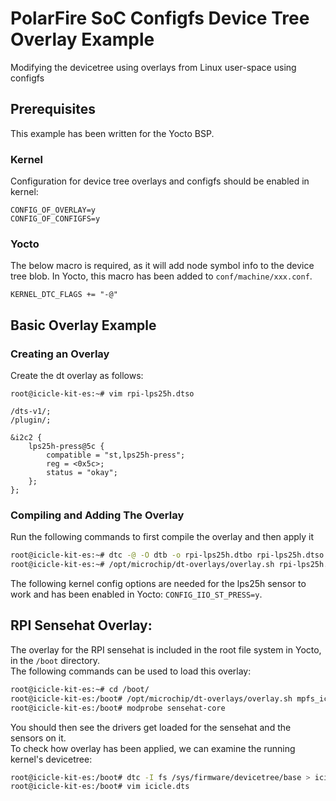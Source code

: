 # PolarFire SoC Configfs Device Tree Overlay Example

Modifying the devicetree using overlays from Linux user-space using configfs

## Prerequisites

This example has been written for the Yocto BSP.

### Kernel

Configuration for device tree overlays and configfs should be enabled in kernel:

```kconfig
CONFIG_OF_OVERLAY=y
CONFIG_OF_CONFIGFS=y
```

### Yocto

The below macro is required, as it will add node symbol info to the device tree blob.
In Yocto, this macro has been added to `conf/machine/xxx.conf`.

```kconfig
KERNEL_DTC_FLAGS += "-@"
```

## Basic Overlay Example

### Creating an Overlay

Create the dt overlay as follows:
```text
root@icicle-kit-es:~# vim rpi-lps25h.dtso
```

```devicetree
/dts-v1/;
/plugin/;

&i2c2 {
	lps25h-press@5c {
		compatible = "st,lps25h-press";
		reg = <0x5c>;
		status = "okay";
	};
};
```

### Compiling and Adding The Overlay

Run the following commands to first compile the overlay and then apply it

```bash
root@icicle-kit-es:~# dtc -@ -O dtb -o rpi-lps25h.dtbo rpi-lps25h.dtso
root@icicle-kit-es:~# /opt/microchip/dt-overlays/overlay.sh rpi-lps25h.dtbo
```

The following kernel config options are needed for the lps25h sensor to work and has been enabled in Yocto:
 `CONFIG_IIO_ST_PRESS=y`.


## RPI Sensehat Overlay:

The overlay for the RPI sensehat is included in the root file system in Yocto, in the `/boot` directory.  
The following commands can be used to load this overlay:

```bash
root@icicle-kit-es:~# cd /boot/
root@icicle-kit-es:/boot# /opt/microchip/dt-overlays/overlay.sh mpfs_icicle_rpi_sense_hat.dtbo
root@icicle-kit-es:/boot# modprobe sensehat-core
```

You should then see the drivers get loaded for the sensehat and the sensors on it.  
To check how overlay has been applied, we can examine the running kernel's devicetree:

```bash
root@icicle-kit-es:/boot# dtc -I fs /sys/firmware/devicetree/base > icicle.dts
root@icicle-kit-es:/boot# vim icicle.dts
```
